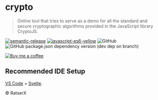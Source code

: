 # crypto

> Online tool that tries to serve as a demo for all the standard and secure cryptographic algorithms provided in the JavaScript library CryptoJS.

[![semantic-release](https://img.shields.io/badge/%20%20%F0%9F%93%A6%F0%9F%9A%80-semantic--release-e10079.svg)](https://github.com/semantic-release/semantic-release)
[![javascript-es6-yellow](https://img.shields.io/badge/javascript-ES6-yellow)](https://www.javascript.com/)
![GitHub](https://img.shields.io/github/license/RatserX/crypto-web)
![GitHub package.json dependency version (dev dep on branch)](https://img.shields.io/github/package-json/dependency-version/RatserX/crypto-web/dev/svelte)

[![Buy me a coffee][buymeacoffee-image]][buymeacoffee-url]

## Recommended IDE Setup

[VS Code](https://code.visualstudio.com/) + [Svelte](https://marketplace.visualstudio.com/items?itemName=svelte.svelte-vscode).

© RatserX

<!-- Links: -->

[buymeacoffee-image]: https://www.buymeacoffee.com/assets/img/custom_images/orange_img.png
[buymeacoffee-url]: https://www.buymeacoffee.com/Ratser
